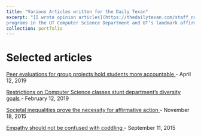 ```yaml
---
title: "Various Articles written for the Daily Texan"
excerpt: "[I wrote opinion articles](https://thedailytexan.com/staff_name/ashvin-govil/) for the Daily Texan college newspaper in 2015 and 2019. Topics included a variety of important higher education issues such as diversity
programs in the UT Computer Science Department and UT’s landmark affirmative action case in the Supreme Court.<br/><img src='/images/daily-texan.jpg>"
collection: portfolio
---
```


Selected articles
=================
[Peer evaluations for group projects hold students more accountable
](https://thedailytexan.com/2019/04/12/peer-evaluations-for-group-projects-hold-students-more-accountable/) - April 12, 2019

[Restrictions on Computer Science classes stunt department’s diversity goals
](https://thedailytexan.com/2019/02/12/restrictions-on-computer-science-classes-stunt-departments-diversity-goals/) - February 12, 2019

[Societal inequalities prove the necessity for affirmative action
](https://thedailytexan.com/2015/11/18/societal-inequalities-prove-the-necessity-for-affirmative-action/) - November 18, 2015

[Empathy should not be confused with coddling
](https://thedailytexan.com/2015/09/11/empathy-should-not-be-confused-with-coddling/) - September 11, 2015